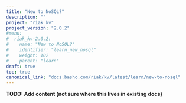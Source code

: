 ```yaml
---
title: "New to NoSQL?"
description: ""
project: "riak_kv"
project_version: "2.0.2"
#menu:
#  riak_kv-2.0.2:
#    name: "New to NoSQL?"
#    identifier: "learn_new_nosql"
#    weight: 102
#    parent: "learn"
draft: true
toc: true
canonical_link: "docs.basho.com/riak/kv/latest/learn/new-to-nosql"
---
```


**TODO: Add content (not sure where this lives in existing docs)**
